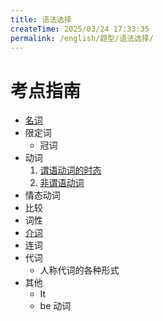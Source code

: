 ```yaml
---
title: 语法选择
createTime: 2025/03/24 17:33:35
permalink: /english/题型/语法选择/
---
```


# 考点指南

- [名词](/english/题型/语法选择/考点/名词/)
- 限定词
  - 冠词
- 动词
  1. [谓语动词的时态](/english/题型/语法选择/考点/时态/)
  2. [非谓语动词](/english/题型/语法选择/考点/非谓语/)
- 情态动词
- 比较
- 词性
- [介词](/english/题型/语法选择/考点/介词/)
- 连词
- 代词
  - 人称代词的各种形式
- 其他
  - It
  - be 动词
